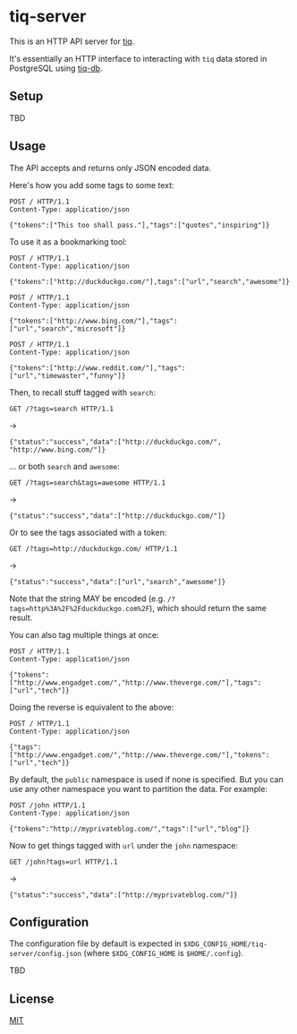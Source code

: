 tiq-server
==========

This is an HTTP API server for [tiq](https://github.com/imiric/tiq).

It's essentially an HTTP interface to interacting with `tiq` data stored in
PostgreSQL using [tiq-db](https://github.com/imiric/tiq-db).


Setup
-----

TBD


Usage
-----

The API accepts and returns only JSON encoded data.

Here's how you add some tags to some text:

```
POST / HTTP/1.1
Content-Type: application/json

{"tokens":["This too shall pass."],"tags":["quotes","inspiring"]}
```

To use it as a bookmarking tool:

```
POST / HTTP/1.1
Content-Type: application/json

{"tokens":["http://duckduckgo.com/"],tags":["url","search","awesome"]}
```

```
POST / HTTP/1.1
Content-Type: application/json

{"tokens":["http://www.bing.com/"],"tags":["url","search","microsoft"]}
```

```
POST / HTTP/1.1
Content-Type: application/json

{"tokens":["http://www.reddit.com/"],"tags":["url","timewaster","funny"]}
```

Then, to recall stuff tagged with `search`:
```
GET /?tags=search HTTP/1.1
```
->
```
{"status":"success","data":["http://duckduckgo.com/", "http://www.bing.com/"]}
```

... or both `search` and `awesome`:
```
GET /?tags=search&tags=awesome HTTP/1.1
```
->
```
{"status":"success","data":["http://duckduckgo.com/"]}
```

Or to see the tags associated with a token:
```
GET /?tags=http://duckduckgo.com/ HTTP/1.1
```
->
```
{"status":"success","data":["url","search","awesome"]}
```

Note that the string MAY be encoded (e.g. `/?tags=http%3A%2F%2Fduckduckgo.com%2F`),
which should return the same result.


You can also tag multiple things at once:
```
POST / HTTP/1.1
Content-Type: application/json

{"tokens":["http://www.engadget.com/","http://www.theverge.com/"],"tags":["url","tech"]}
```

Doing the reverse is equivalent to the above:
```
POST / HTTP/1.1
Content-Type: application/json

{"tags":["http://www.engadget.com/","http://www.theverge.com/"],"tokens":["url","tech"]}
```


By default, the `public` namespace is used if none is specified. But you can
use any other namespace you want to partition the data. For example:
```
POST /john HTTP/1.1
Content-Type: application/json

{"tokens":"http://myprivateblog.com/","tags":["url","blog"]}
```

Now to get things tagged with `url` under the `john` namespace:
```
GET /john?tags=url HTTP/1.1
```
->
```
{"status":"success","data":["http://myprivateblog.com/"]}
```


Configuration
-------------

The configuration file by default is expected in `$XDG_CONFIG_HOME/tiq-server/config.json`
(where `$XDG_CONFIG_HOME` is `$HOME/.config`).

TBD

License
-------

[MIT](LICENSE)
